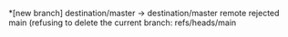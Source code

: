 *[new branch] destination/master -> destination/master
remote rejected main (refusing to delete the current branch: refs/heads/main
